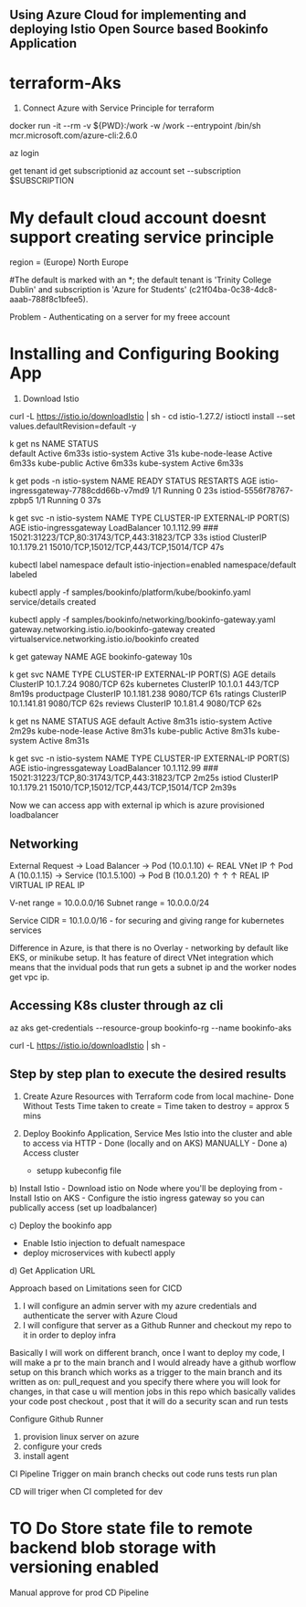 ## Using Azure Cloud for implementing and deploying Istio Open Source based Bookinfo Application
# terraform-Aks

1) Connect Azure with Service Principle for terraform

docker run -it --rm -v ${PWD}:/work -w /work --entrypoint /bin/sh mcr.microsoft.com/azure-cli:2.6.0

az login

get tenant id
get subscriptionid
az account set --subscription $SUBSCRIPTION


# My default cloud account doesnt support creating service principle

 region = (Europe) North Europe


#The default is marked with an *; the default tenant is 'Trinity College Dublin' and subscription is 'Azure for Students' (c21f04ba-0c38-4dc8-aaab-788f8c1bfee5).


Problem - Authenticating on a server for my freee account



# Installing and Configuring Booking App

1) Download Istio

curl -L https://istio.io/downloadIstio | sh -
cd istio-1.27.2/
istioctl install --set values.defaultRevision=default -y

k get ns
NAME              STATUS   
default           Active   6m33s
istio-system      Active   31s
kube-node-lease   Active   6m33s
kube-public       Active   6m33s
kube-system       Active   6m33s

 k get pods -n istio-system
NAME                                    READY   STATUS    RESTARTS   AGE
istio-ingressgateway-7788cdd66b-v7md9   1/1     Running   0          23s
istiod-5556f78767-zpbp5                 1/1     Running   0          37s


k get svc -n istio-system
NAME                   TYPE           CLUSTER-IP    EXTERNAL-IP      PORT(S)                                      AGE
istio-ingressgateway   LoadBalancer   10.1.112.99   ###   15021:31223/TCP,80:31743/TCP,443:31823/TCP   33s
istiod                 ClusterIP      10.1.179.21   <none>           15010/TCP,15012/TCP,443/TCP,15014/TCP        47s



kubectl label namespace default istio-injection=enabled
namespace/default labeled

kubectl apply -f samples/bookinfo/platform/kube/bookinfo.yaml
service/details created

kubectl apply -f samples/bookinfo/networking/bookinfo-gateway.yaml
gateway.networking.istio.io/bookinfo-gateway created
virtualservice.networking.istio.io/bookinfo created

k get gateway
NAME               AGE
bookinfo-gateway   10s

k get svc
NAME          TYPE        CLUSTER-IP     EXTERNAL-IP   PORT(S)    AGE
details       ClusterIP   10.1.7.24      <none>        9080/TCP   62s
kubernetes    ClusterIP   10.1.0.1       <none>        443/TCP    8m19s
productpage   ClusterIP   10.1.181.238   <none>        9080/TCP   61s
ratings       ClusterIP   10.1.141.81    <none>        9080/TCP   62s
reviews       ClusterIP   10.1.81.4      <none>        9080/TCP   62s

k get ns
NAME              STATUS   AGE
default           Active   8m31s
istio-system      Active   2m29s
kube-node-lease   Active   8m31s
kube-public       Active   8m31s
kube-system       Active   8m31s

k get svc -n istio-system
NAME                   TYPE           CLUSTER-IP    EXTERNAL-IP      PORT(S)                                      AGE
istio-ingressgateway   LoadBalancer   10.1.112.99   ###   15021:31223/TCP,80:31743/TCP,443:31823/TCP   2m25s
istiod                 ClusterIP      10.1.179.21   <none>           15010/TCP,15012/TCP,443/TCP,15014/TCP        2m39s


Now we can access app with external ip which is azure provisioned loadbalancer 



## Networking

External Request → Load Balancer → Pod (10.0.1.10) ← REAL VNet IP
                                     ↑
Pod A (10.0.1.15) → Service (10.1.5.100) → Pod B (10.0.1.20)
    ↑                   ↑                      ↑
  REAL IP           VIRTUAL IP              REAL IP


V-net range = 10.0.0.0/16
Subnet range = 10.0.0.0/24

Service CIDR = 10.1.0.0/16 - for securing and giving range for kubernetes services


Difference in Azure, is that there is no Overlay - networking by default like EKS, or minikube setup. It has feature of direct VNet integration which means that the invidual pods that run gets a subnet ip and the worker nodes get vpc ip.


## Accessing K8s cluster through az cli
az aks get-credentials --resource-group bookinfo-rg --name bookinfo-aks


curl -L https://istio.io/downloadIstio | sh -




## Step by step plan to execute the desired results

1) Create Azure Resources with Terraform code from local machine- Done 
Without Tests
Time taken to create = 
Time taken to destroy = approx 5 mins

2) Deploy Bookinfo Application, Service Mes Istio into the cluster and able to access via HTTP - Done (locally and on AKS) MANUALLY - Done
  a) Access cluster
    - setupp kubeconfig file

  b) Install Istio
    - Download istio on Node where you'll be deploying from
    - Install Istio on AKS
    - Configure the istio ingress gateway so you can publically access (set up loadbalancer)
  
  c) Deploy the bookinfo app
   - Enable Istio injection to defualt namespace
   - deploy microservices with kubectl apply
   
  d) Get Application URL






Approach based on Limitations seen for CICD

1) I will configure an admin server with my azure credentials and authenticate the server with Azure Cloud
2) I will configure that server as a Github Runner and checkout my repo to it in order to deploy infra

Basically I will work on different branch, once I want to deploy my code, I will make a pr to the main branch and I would already have a github worflow setup on this branch which works as a trigger to the main branch and its written as on: pull_request  and you specify there where you will look for changes, in that case u will mention jobs in this repo which basically valides your code post checkout , post that it will do a security scan and run tests 


Configure Github Runner
1) provision linux server on azure
2) configure your creds
3) install agent



CI Pipeline
Trigger on main branch
checks out code
runs tests
run plan

CD will triger when CI completed for dev

# TO Do Store state file to remote backend blob storage with versioning enabled

Manual approve for prod
CD Pipeline



